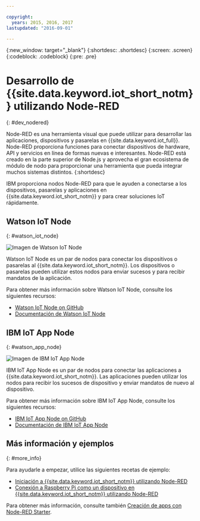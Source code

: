 ```yaml
---

copyright:
  years: 2015, 2016, 2017
lastupdated: "2016-09-01"

---
```


{:new_window: target="_blank"}
{:shortdesc: .shortdesc}
{:screen: .screen}
{:codeblock: .codeblock}
{:pre: .pre}

# Desarrollo de {{site.data.keyword.iot_short_notm}} utilizando Node-RED
{: #dev_nodered}

Node-RED es una herramienta visual que puede utilizar para desarrollar las aplicaciones, dispositivos y pasarelas en {{site.data.keyword.iot_full}}. Node-RED proporciona funciones para conectar dispositivos de hardware, API y servicios en línea de formas nuevas e interesantes. Node-RED está creado en la parte superior de Node.js y aprovecha el gran ecosistema de módulo de nodo para proporcionar una herramienta que pueda integrar muchos sistemas distintos.
{:shortdesc}

IBM proporciona nodos Node-RED para que le ayuden a conectarse a los dispositivos, pasarelas y aplicaciones en {{site.data.keyword.iot_short_notm}} y para crear soluciones IoT rápidamente.


## Watson IoT Node   
{: #watson_iot_node}  

![Imagen de Watson IoT Node](../images/node-red-watson.png "Imagen de Watson IoT Node")


Watson IoT Node es un par de nodos para conectar los dispositivos o pasarelas al {{site.data.keyword.iot_short_notm}}. Los dispositivos o pasarelas pueden utilizar estos nodos para enviar sucesos y para recibir mandatos de la aplicación.

Para obtener más información sobre Watson IoT Node, consulte los siguientes recursos:

- [Watson IoT Node on GitHub](https://github.com/ibm-watson-iot/iot-nodered/tree/master/node-red-contrib-ibm-watson-iot)
- [Documentación de Watson IoT Node](https://www.npmjs.com/package/node-red-contrib-ibm-watson-iot)


## IBM IoT App Node  
{: #watson_app_node}  


![Imagen de IBM IoT App Node](../images/node-red-ibmiot.png "Imagen de IBM IoT App Node")

IBM IoT App Node es un par de nodos para conectar las aplicaciones a {{site.data.keyword.iot_short_notm}}. Las aplicaciones pueden utilizar los nodos para recibir los sucesos de dispositivo y enviar mandatos de nuevo al dispositivo.

Para obtener más información sobre IBM IoT App Node, consulte los siguientes recursos:

- [IBM IoT App Node on GitHub](https://github.com/ibm-watson-iot/iot-nodered/tree/master/node-red-contrib-scx-ibmiotapp)
- [Documentación de IBM IoT App Node](http://flows.nodered.org/node/node-red-contrib-scx-ibmiotapp)


## Más información y ejemplos   
{: #more_info}


Para ayudarle a empezar, utilice las siguientes recetas de ejemplo:
- [Iniciación a {{site.data.keyword.iot_short_notm}} utilizando Node-RED](https://developer.ibm.com/recipes/tutorials/getting-started-with-watson-iot-platform-using-node-red/)
- [Conexión a Raspberry Pi como un dispositivo en {{site.data.keyword.iot_short_notm}} utilizando Node-RED](https://developer.ibm.com/recipes/tutorials/deploy-watson-iot-node-on-raspberry-pi/)

Para obtener más información, consulte también [Creación de apps con Node-RED Starter](https://console.ng.bluemix.net/docs/starters/Node-RED/nodered.html#nodered).
